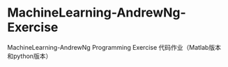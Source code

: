# MachineLearning-AndrewNg-Exercise
MachineLearning-AndrewNg Programming Exercise 代码作业（Matlab版本和python版本）
